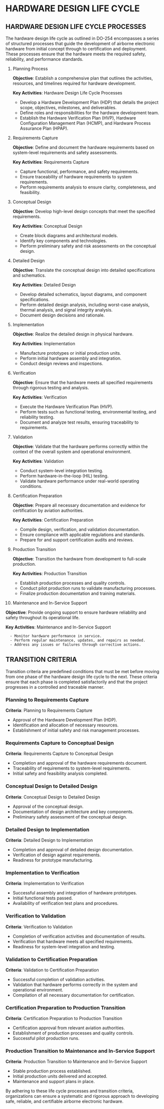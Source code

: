 # HARDWARE DESIGN LIFE CYCLE

## HARDWARE DESIGN LIFE CYCLE PROCESSES

The hardware design life cycle as outlined in DO-254 encompasses a series of structured processes that guide the development of airborne electronic hardware from initial concept through to certification and deployment. These processes ensure that the hardware meets the required safety, reliability, and performance standards.

1. Planning Process

   **Objective**: Establish a comprehensive plan that outlines the activities, resources, and timelines required for hardware development.

   **Key Activities**: Hardware Design Life Cycle Processes

      - Develop a Hardware Development Plan (HDP) that details the project scope, objectives, milestones, and deliverables.
      - Define roles and responsibilities for the hardware development team.
      - Establish the Hardware Verification Plan (HVP), Hardware Configuration Management Plan (HCMP), and Hardware Process Assurance Plan (HPAP).

2. Requirements Capture

   **Objective**: Define and document the hardware requirements based on system-level requirements and safety assessments.

   **Key Activities**: Requirements Capture

      - Capture functional, performance, and safety requirements.
      - Ensure traceability of hardware requirements to system requirements.
      - Perform requirements analysis to ensure clarity, completeness, and feasibility.

3. Conceptual Design

   **Objective**: Develop high-level design concepts that meet the specified requirements.

   **Key Activities**: Conceptual Design

      - Create block diagrams and architectural models.
      - Identify key components and technologies.
      - Perform preliminary safety and risk assessments on the conceptual design.

4. Detailed Design

   **Objective**: Translate the conceptual design into detailed specifications and schematics.

   **Key Activities**: Detailed Design

      - Develop detailed schematics, layout diagrams, and component specifications.
      - Perform detailed design analysis, including worst-case analysis, thermal analysis, and signal integrity analysis.
      - Document design decisions and rationale.

5. Implementation

   **Objective**: Realize the detailed design in physical hardware.

   **Key Activities**: Implementation

      - Manufacture prototypes or initial production units.
      - Perform initial hardware assembly and integration.
      - Conduct design reviews and inspections.

6. Verification

   **Objective**: Ensure that the hardware meets all specified requirements through rigorous testing and analysis.

   **Key Activities**: Verification

      - Execute the Hardware Verification Plan (HVP).
      - Perform tests such as functional testing, environmental testing, and reliability testing.
      - Document and analyze test results, ensuring traceability to requirements.

7. Validation

   **Objective**: Validate that the hardware performs correctly within the context of the overall system and operational environment.

   **Key Activities**: Validation

      - Conduct system-level integration testing.
      - Perform hardware-in-the-loop (HIL) testing.
      - Validate hardware performance under real-world operating conditions.

8. Certification Preparation

   **Objective**: Prepare all necessary documentation and evidence for certification by aviation authorities.

   **Key Activities**: Certification Preparation

      - Compile design, verification, and validation documentation.
      - Ensure compliance with applicable regulations and standards.
      - Prepare for and support certification audits and reviews.

9. Production Transition

   **Objective**: Transition the hardware from development to full-scale production.

   **Key Activities**: Production Transition

      - Establish production processes and quality controls.
      - Conduct pilot production runs to validate manufacturing processes.
      - Finalize production documentation and training materials.

10. Maintenance and In-Service Support

   **Objective**: Provide ongoing support to ensure hardware reliability and safety throughout its operational life.

   **Key Activities**: Maintenance and In-Service Support

      - Monitor hardware performance in service.
      - Perform regular maintenance, updates, and repairs as needed.
      - Address any issues or failures through corrective actions.

## TRANSITION CRITERIA

Transition criteria are predefined conditions that must be met before moving from one phase of the hardware design life cycle to the next. These criteria ensure that each phase is completed satisfactorily and that the project progresses in a controlled and traceable manner.

### Planning to Requirements Capture

**Criteria**: Planning to Requirements Capture

   * Approval of the Hardware Development Plan (HDP).
   * Identification and allocation of necessary resources.
   * Establishment of initial safety and risk management processes.

### Requirements Capture to Conceptual Design

**Criteria**: Requirements Capture to Conceptual Design

   * Completion and approval of the hardware requirements document.
   * Traceability of requirements to system-level requirements.
   * Initial safety and feasibility analysis completed.

### Conceptual Design to Detailed Design

**Criteria**: Conceptual Design to Detailed Design

   * Approval of the conceptual design.
   * Documentation of design architecture and key components.
   * Preliminary safety assessment of the conceptual design.

### Detailed Design to Implementation

**Criteria**: Detailed Design to Implementation

   * Completion and approval of detailed design documentation.
   * Verification of design against requirements.
   * Readiness for prototype manufacturing.

### Implementation to Verification

**Criteria**: Implementation to Verification

   * Successful assembly and integration of hardware prototypes.
   * Initial functional tests passed.
   * Availability of verification test plans and procedures.

### Verification to Validation

**Criteria**: Verification to Validation

   * Completion of verification activities and documentation of results.
   * Verification that hardware meets all specified requirements.
   * Readiness for system-level integration and testing.

### Validation to Certification Preparation

**Criteria**: Validation to Certification Preparation

   * Successful completion of validation activities.
   * Validation that hardware performs correctly in the system and operational environment.
   * Compilation of all necessary documentation for certification.

### Certification Preparation to Production Transition

**Criteria**: Certification Preparation to Production Transition

   * Certification approval from relevant aviation authorities.
   * Establishment of production processes and quality controls.
   * Successful pilot production runs.

### Production Transition to Maintenance and In-Service Support

**Criteria**: Production Transition to Maintenance and In-Service Support

   * Stable production process established.
   * Initial production units delivered and accepted.
   * Maintenance and support plans in place.

By adhering to these life cycle processes and transition criteria, organizations can ensure a systematic and rigorous approach to developing safe, reliable, and certifiable airborne electronic hardware.
